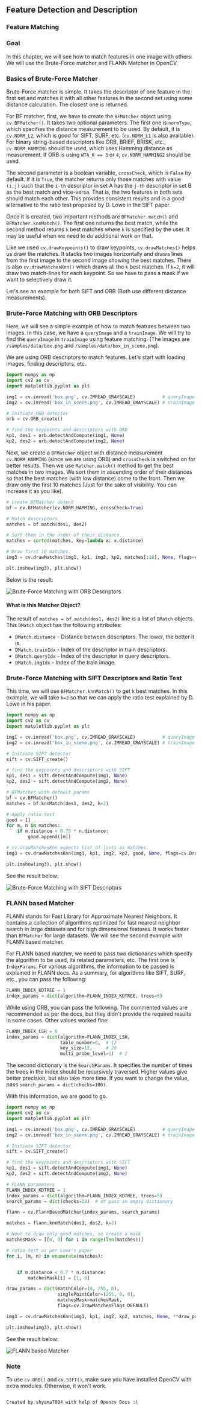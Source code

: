 ## Feature Detection and Description

### Feature Matching

### Goal
In this chapter, we will see how to match features in one image with others. We will use the Brute-Force matcher and FLANN Matcher in OpenCV.

### Basics of Brute-Force Matcher
Brute-Force matcher is simple. It takes the descriptor of one feature in the first set and matches it with all other features in the second set using some distance calculation. The closest one is returned.

For BF matcher, first, we have to create the `BFMatcher` object using `cv.BFMatcher()`. It takes two optional parameters. The first one is `normType`, which specifies the distance measurement to be used. By default, it is `cv.NORM_L2`, which is good for SIFT, SURF, etc. (`cv.NORM_L1` is also available). For binary string-based descriptors like ORB, BRIEF, BRISK, etc., `cv.NORM_HAMMING` should be used, which uses Hamming distance as measurement. If ORB is using `WTA_K == 3` or `4`, `cv.NORM_HAMMING2` should be used.

The second parameter is a boolean variable, `crossCheck`, which is `False` by default. If it is `True`, the matcher returns only those matches with value `(i,j)` such that the `i-th` descriptor in set A has the `j-th` descriptor in set B as the best match and vice-versa. That is, the two features in both sets should match each other. This provides consistent results and is a good alternative to the ratio test proposed by D. Lowe in the SIFT paper.

Once it is created, two important methods are `BFMatcher.match()` and `BFMatcher.knnMatch()`. The first one returns the best match, while the second method returns `k` best matches where `k` is specified by the user. It may be useful when we need to do additional work on that.

Like we used `cv.drawKeypoints()` to draw keypoints, `cv.drawMatches()` helps us draw the matches. It stacks two images horizontally and draws lines from the first image to the second image showing the best matches. There is also `cv.drawMatchesKnn()` which draws all the `k` best matches. If `k=2`, it will draw two match-lines for each keypoint. So we have to pass a mask if we want to selectively draw it.

Let's see an example for both SIFT and ORB (Both use different distance measurements).

### Brute-Force Matching with ORB Descriptors
Here, we will see a simple example of how to match features between two images. In this case, we have a `queryImage` and a `trainImage`. We will try to find the `queryImage` in `trainImage` using feature matching. (The images are `/samples/data/box.png` and `/samples/data/box_in_scene.png`).

We are using ORB descriptors to match features. Let's start with loading images, finding descriptors, etc.

```python
import numpy as np
import cv2 as cv
import matplotlib.pyplot as plt

img1 = cv.imread('box.png', cv.IMREAD_GRAYSCALE)          # queryImage
img2 = cv.imread('box_in_scene.png', cv.IMREAD_GRAYSCALE) # trainImage

# Initiate ORB detector
orb = cv.ORB_create()

# find the keypoints and descriptors with ORB
kp1, des1 = orb.detectAndCompute(img1, None)
kp2, des2 = orb.detectAndCompute(img2, None)
```

Next, we create a `BFMatcher` object with distance measurement `cv.NORM_HAMMING` (since we are using ORB) and `crossCheck` is switched on for better results. Then we use `Matcher.match()` method to get the best matches in two images. We sort them in ascending order of their distances so that the best matches (with low distance) come to the front. Then we draw only the first 10 matches (Just for the sake of visibility. You can increase it as you like).

```python
# create BFMatcher object
bf = cv.BFMatcher(cv.NORM_HAMMING, crossCheck=True)

# Match descriptors.
matches = bf.match(des1, des2)

# Sort them in the order of their distance.
matches = sorted(matches, key=lambda x: x.distance)

# Draw first 10 matches.
img3 = cv.drawMatches(img1, kp1, img2, kp2, matches[:10], None, flags=cv.DrawMatchesFlags_NOT_DRAW_SINGLE_POINTS)

plt.imshow(img3), plt.show()
```

Below is the result:

![Brute-Force Matching with ORB Descriptors](https://docs.opencv.org/5.x/matcher_result1.jpg)

#### What is this Matcher Object?
The result of `matches = bf.match(des1, des2)` line is a list of `DMatch` objects. This `DMatch` object has the following attributes:

- `DMatch.distance` - Distance between descriptors. The lower, the better it is.
- `DMatch.trainIdx` - Index of the descriptor in train descriptors.
- `DMatch.queryIdx` - Index of the descriptor in query descriptors.
- `DMatch.imgIdx` - Index of the train image.

### Brute-Force Matching with SIFT Descriptors and Ratio Test
This time, we will use `BFMatcher.knnMatch()` to get `k` best matches. In this example, we will take `k=2` so that we can apply the ratio test explained by D. Lowe in his paper.

```python
import numpy as np
import cv2 as cv
import matplotlib.pyplot as plt

img1 = cv.imread('box.png', cv.IMREAD_GRAYSCALE)          # queryImage
img2 = cv.imread('box_in_scene.png', cv.IMREAD_GRAYSCALE) # trainImage

# Initiate SIFT detector
sift = cv.SIFT_create()

# find the keypoints and descriptors with SIFT
kp1, des1 = sift.detectAndCompute(img1, None)
kp2, des2 = sift.detectAndCompute(img2, None)

# BFMatcher with default params
bf = cv.BFMatcher()
matches = bf.knnMatch(des1, des2, k=2)

# Apply ratio test
good = []
for m, n in matches:
    if m.distance < 0.75 * n.distance:
        good.append([m])

# cv.drawMatchesKnn expects list of lists as matches.
img3 = cv.drawMatchesKnn(img1, kp1, img2, kp2, good, None, flags=cv.DrawMatchesFlags_NOT_DRAW_SINGLE_POINTS)

plt.imshow(img3), plt.show()
```

See the result below:

![Brute-Force Matching with SIFT Descriptors](https://docs.opencv.org/5.x/matcher_result2.jpg)

### FLANN based Matcher
FLANN stands for Fast Library for Approximate Nearest Neighbors. It contains a collection of algorithms optimized for fast nearest neighbor search in large datasets and for high dimensional features. It works faster than `BFMatcher` for large datasets. We will see the second example with FLANN based matcher.

For FLANN based matcher, we need to pass two dictionaries which specify the algorithm to be used, its related parameters, etc. The first one is `IndexParams`. For various algorithms, the information to be passed is explained in FLANN docs. As a summary, for algorithms like SIFT, SURF, etc., you can pass the following:

```python
FLANN_INDEX_KDTREE = 1
index_params = dict(algorithm=FLANN_INDEX_KDTREE, trees=5)
```

While using ORB, you can pass the following. The commented values are recommended as per the docs, but they didn't provide the required results in some cases. Other values worked fine:

```python
FLANN_INDEX_LSH = 6
index_params = dict(algorithm=FLANN_INDEX_LSH,
                    table_number=6,  # 12
                    key_size=12,     # 20
                    multi_probe_level=1)  # 2
```

The second dictionary is the `SearchParams`. It specifies the number of times the trees in the index should be recursively traversed. Higher values give better precision, but also take more time. If you want to change the value, pass `search_params = dict(checks=100)`.

With this information, we are good to go.

```python
import numpy as np
import cv2 as cv
import matplotlib.pyplot as plt

img1 = cv.imread('box.png', cv.IMREAD_GRAYSCALE)          # queryImage
img2 = cv.imread('box_in_scene.png', cv.IMREAD_GRAYSCALE) # trainImage

# Initiate SIFT detector
sift = cv.SIFT_create()

# find the keypoints and descriptors with SIFT
kp1, des1 = sift.detectAndCompute(img1, None)
kp2, des2 = sift.detectAndCompute(img2, None)

# FLANN parameters
FLANN_INDEX_KDTREE = 1
index_params = dict(algorithm=FLANN_INDEX_KDTREE, trees=5)
search_params = dict(checks=50)  # or pass an empty dictionary

flann = cv.FlannBasedMatcher(index_params, search_params)

matches = flann.knnMatch(des1, des2, k=2)

# Need to draw only good matches, so create a mask
matchesMask = [[0, 0] for i in range(len(matches))]

# ratio test as per Lowe's paper
for i, (m, n) in enumerate(matches):


    if m.distance < 0.7 * n.distance:
        matchesMask[i] = [1, 0]

draw_params = dict(matchColor=(0, 255, 0),
                   singlePointColor=(255, 0, 0),
                   matchesMask=matchesMask,
                   flags=cv.DrawMatchesFlags_DEFAULT)

img3 = cv.drawMatchesKnn(img1, kp1, img2, kp2, matches, None, **draw_params)

plt.imshow(img3), plt.show()
```

See the result below:

![FLANN based Matcher](https://docs.opencv.org/5.x/matcher_flann.jpg)

### Note
To use `cv.ORB()` and `cv.SIFT()`, make sure you have installed OpenCV with extra modules. Otherwise, it won't work.

```markdown

Created by shyama7004 with help of Opencv Docs :)
